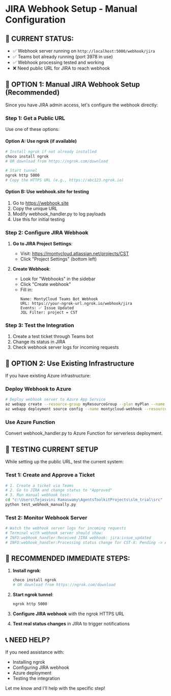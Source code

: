 # JIRA Webhook Setup - Manual Configuration

## 🎯 **CURRENT STATUS:**
- ✅ Webhook server running on `http://localhost:5000/webhook/jira`
- ✅ Teams bot already running (port 3978 in use)
- ✅ Webhook processing tested and working
- ❌ Need public URL for JIRA to reach webhook

## 🔧 **OPTION 1: Manual JIRA Webhook Setup (Recommended)**

Since you have JIRA admin access, let's configure the webhook directly:

### Step 1: Get a Public URL
Use one of these options:

#### Option A: Use ngrok (if available)
```bash
# Install ngrok if not already installed
choco install ngrok
# OR download from https://ngrok.com/download

# Start tunnel
ngrok http 5000
# Copy the HTTPS URL (e.g., https://abc123.ngrok.io)
```

#### Option B: Use webhook.site for testing
1. Go to https://webhook.site
2. Copy the unique URL
3. Modify webhook_handler.py to log payloads
4. Use this for initial testing

### Step 2: Configure JIRA Webhook
1. **Go to JIRA Project Settings**:
   - Visit: https://montycloud.atlassian.net/projects/CST
   - Click "Project Settings" (bottom left)

2. **Create Webhook**:
   - Look for "Webhooks" in the sidebar
   - Click "Create webhook"
   - Fill in:
     ```
     Name: MontyCloud Teams Bot Webhook
     URL: https://your-ngrok-url.ngrok.io/webhook/jira
     Events: ✅ Issue Updated
     JQL Filter: project = CST
     ```

### Step 3: Test the Integration
1. Create a test ticket through Teams bot
2. Change its status in JIRA
3. Check webhook server logs for incoming requests

## 🔧 **OPTION 2: Use Existing Infrastructure**

If you have existing Azure infrastructure:

### Deploy Webhook to Azure
```bash
# Deploy webhook server to Azure App Service
az webapp create --resource-group myResourceGroup --plan myPlan --name montycloud-webhook --runtime "PYTHON|3.11"
az webapp deployment source config --name montycloud-webhook --resource-group myResourceGroup --repo-url https://github.com/yourrepo --branch main
```

### Use Azure Function
Convert webhook_handler.py to Azure Function for serverless deployment.

## 🧪 **TESTING CURRENT SETUP**

While setting up the public URL, test the current system:

### Test 1: Create and Approve a Ticket
```bash
# 1. Create a ticket via Teams
# 2. Go to JIRA and change status to "Approved"
# 3. Run manual webhook test:
cd "c:\Users\Tejasvini Ramaswamy\AgentsToolkitProjects\slm_trial\src"
python test_webhook_manually.py
```

### Test 2: Monitor Webhook Server
```bash
# Watch the webhook server logs for incoming requests
# Terminal with webhook server should show:
# INFO:webhook_handler:Received JIRA webhook: jira:issue_updated
# INFO:webhook_handler:Processing status change for CST-X: Pending -> Approved
```

## 🎯 **RECOMMENDED IMMEDIATE STEPS:**

1. **Install ngrok**: 
   ```bash
   choco install ngrok
   # OR download from https://ngrok.com/download
   ```

2. **Start ngrok tunnel**:
   ```bash
   ngrok http 5000
   ```

3. **Configure JIRA webhook** with the ngrok HTTPS URL

4. **Test real status changes** in JIRA to trigger notifications

## 📞 **NEED HELP?**

If you need assistance with:
- Installing ngrok
- Configuring JIRA webhook
- Azure deployment
- Testing the integration

Let me know and I'll help with the specific step!
